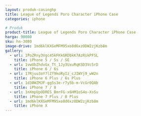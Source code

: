 ```yaml
---
layout: produk-casinghp
title: League of Legends Poro Character iPhone Case
categories: iphone

# Produk
product-title: League of Legends Poro Character iPhone Case
harga: 90000
sku: hn-3080
image-drive: 1md6klKXGeMFM95xo8d6xzODW2zjKzb8m
gallery:
  - url: 1PoZRny3Vgc45kFKkGRDbkK7AzRskPFSL
    title: iPhone 5 / 5s / SE
  - url: 1vwUbZhdvGx_Tt_1Jy3UxuRqKSD3Vc5rD
    title: iPhone 6 / 6s
  - url: 17Rjuu3aY7lZf9koRyIz_cJIWYj9_wW2n
    title: iPhone 6 Plus / 6s Plus
  - url: 1d30WZMJF-gg5s3e-r7y5b-m-VcGr0QAb
    title: iPhone 7 / 8
  - url: 1nXmpUpODRES_BmrFG-x6HM1oS4o-XsSu
    title: iPhone 7 Plus / 8 Plus
  - url: 1md6klKXGeMFM95xo8d6xzODW2zjKzb8m
    title: iPhone X
---
```

